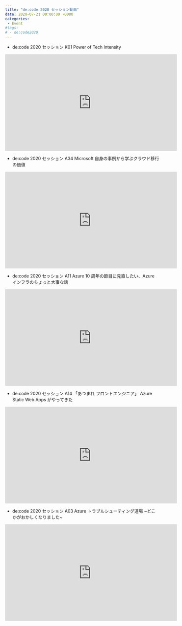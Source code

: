 ```yaml
---
title: "de:code 2020 セッション動画"
date: 2020-07-21 00:00:00 -0000
categories: 
 - Event
#tags: 
# - de:code2020 
---
```


+ de:code 2020 セッション K01 Power of Tech Intensity
<iframe width="560" height="315" src="https://www.youtube.com/embed/mjm77J8qLX0" frameborder="0" allow="accelerometer; autoplay; encrypted-media; gyroscope; picture-in-picture" allowfullscreen></iframe>

+ de:code 2020 セッション A34 Microsoft 自身の事例から学ぶクラウド移行の価値
<iframe width="560" height="315" src="https://www.youtube.com/embed/f56ciIFRWL8" frameborder="0" allow="accelerometer; autoplay; encrypted-media; gyroscope; picture-in-picture" allowfullscreen></iframe>

+ de:code 2020 セッション A11 Azure 10 周年の節目に見直したい、Azure インフラのちょっと大事な話
<iframe width="560" height="315" src="https://www.youtube.com/embed/3fjoW14o-C4" frameborder="0" allow="accelerometer; autoplay; encrypted-media; gyroscope; picture-in-picture" allowfullscreen></iframe>

+ de:code 2020 セッション A14 「あつまれ フロントエンジニア」 Azure Static Web Apps がやってきた
<iframe width="560" height="315" src="https://www.youtube.com/embed/hUL44iVIiks" frameborder="0" allow="accelerometer; autoplay; encrypted-media; gyroscope; picture-in-picture" allowfullscreen></iframe>

+ de:code 2020 セッション A03 Azure トラブルシューティング道場 ~どこかがおかしくなりました~
<iframe width="560" height="315" src="https://www.youtube.com/embed/roHwK7Vs63Y" frameborder="0" allow="accelerometer; autoplay; encrypted-media; gyroscope; picture-in-picture" allowfullscreen></iframe>

